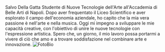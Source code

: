 Salvo Della Gatta
Studente di Nuove Tecnologie dell'Arte all'Accademia di Belle Arti di Napoli. Dopo aver frequentato il Liceo Scientifico e aver esplorato il campo dell'economia aziendale, ho capito che la mia vera passione è nell'arte e nella musica. Oggi mi impegno a sviluppare le mie capacità creative, con l'obiettivo di unire le nuove tecnologie con l'espressione artistica. Spero che, un giorno, il mio lavoro possa portarmi a vivere di ciò che amo e a trovare soddisfazione nel combinare arte e innovazione.
![FotoBio](https://github.com/user-attachments/assets/f8028d7b-df87-4668-9f90-251978b58ad4)
